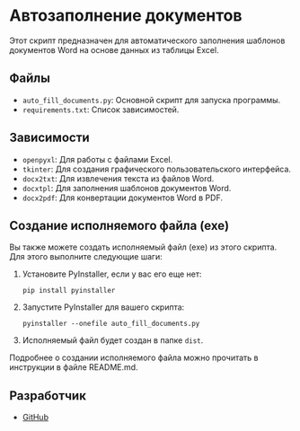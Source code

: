 # Автозаполнение документов

Этот скрипт предназначен для автоматического заполнения шаблонов документов Word на основе данных из таблицы Excel.

## Файлы

- `auto_fill_documents.py`: Основной скрипт для запуска программы.
- `requirements.txt`: Список зависимостей.

## Зависимости

- `openpyxl`: Для работы с файлами Excel.
- `tkinter`: Для создания графического пользовательского интерфейса.
- `docx2txt`: Для извлечения текста из файлов Word.
- `docxtpl`: Для заполнения шаблонов документов Word.
- `docx2pdf`: Для конвертации документов Word в PDF.

## Создание исполняемого файла (exe)

Вы также можете создать исполняемый файл (exe) из этого скрипта. Для этого выполните следующие шаги:

1. Установите PyInstaller, если у вас его еще нет:
    ```
    pip install pyinstaller
    ```

2. Запустите PyInstaller для вашего скрипта:
    ```
    pyinstaller --onefile auto_fill_documents.py
    ```

3. Исполняемый файл будет создан в папке `dist`.

Подробнее о создании исполняемого файла можно прочитать в инструкции в файле README.md.

## Разработчик

- [GitHub](https://github.com/vok32)